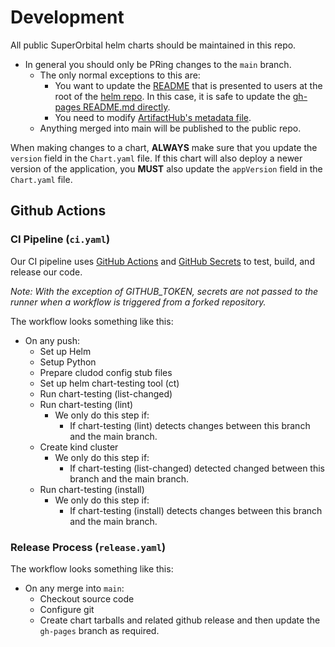 # Development

All public SuperOrbital helm charts should be maintained in this repo.

* In general you should only be PRing changes to the `main` branch.
  * The only normal exceptions to this are:
    * You want to update the [README](https://github.com/superorbital/helm-charts/blob/gh-pages/README.md) that is presented to users at the root of the [helm repo](https://helm.superorbital.io/). In this case, it is safe to update the [gh-pages README.md directly](https://github.com/superorbital/helm-charts/blob/gh-pages/README.md).
    * You need to modify [ArtifactHub's metadata file](https://github.com/superorbital/helm-charts/blob/gh-pages/artifacthub-repo).
  * Anything merged into main will be published to the public repo.

When making changes to a chart, **ALWAYS** make sure that you update the `version` field in the `Chart.yaml` file. If this chart will also deploy a newer version of the application, you **MUST** also update the `appVersion` field in the `Chart.yaml` file.

## Github Actions

### CI Pipeline (`ci.yaml`)

Our CI pipeline uses [GitHub Actions](https://github.com/features/actions) and [GitHub Secrets](https://docs.github.com/en/actions/security-guides/encrypted-secrets) to test, build, and release our code.

*Note: With the exception of GITHUB_TOKEN, secrets are not passed to the runner when a workflow is triggered from a forked repository.*

The workflow looks something like this:

* On any push:
  * Set up Helm
  * Setup Python
  * Prepare cludod config stub files
  * Set up helm chart-testing tool (ct)
  * Run chart-testing (list-changed)
  * Run chart-testing (lint)
    * We only do this step if:
      * If chart-testing (lint) detects changes between this branch and the main branch.
  * Create kind cluster
    * We only do this step if:
      * If chart-testing (list-changed) detected changed between this branch and the main branch.
  * Run chart-testing (install)
    * We only do this step if:
      * If chart-testing (install) detects changes between this branch and the main branch.

### Release Process (`release.yaml`)

The workflow looks something like this:

* On any merge into `main`:
  * Checkout source code
  * Configure git
  * Create chart tarballs and related github release and then update the `gh-pages` branch as required.
